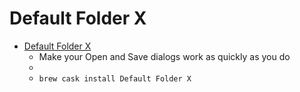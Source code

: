 # Default Folder X
- [Default Folder X](https://www.stclairsoft.com/DefaultFolderX/)
  -  Make your Open and      	  Save dialogs work as     	   quickly as you do
  - 
  - `brew cask install Default Folder X`

